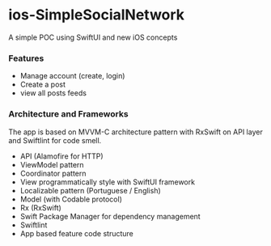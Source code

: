 # ios-SimpleSocialNetwork
A simple POC using SwiftUI and new iOS concepts

### Features
- Manage account (create, login)
- Create a post
- view all posts feeds
### Architecture and Frameworks
The app is based on MVVM-C architecture pattern with RxSwift on API layer and Swiftlint for code smell.
- API (Alamofire for HTTP)
- ViewModel pattern
- Coordinator pattern
- View programmatically style with SwiftUI framework
- Localizable pattern (Portuguese / English)
- Model (with Codable protocol)
- Rx (RxSwift)
- Swift Package Manager for dependency management
- Swiftlint
- App based feature code structure 

